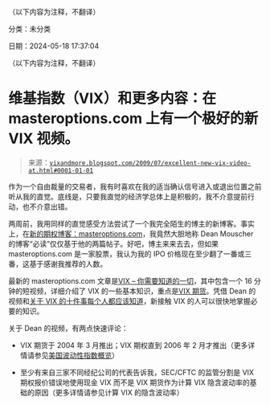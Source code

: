 （以下内容为注释，不翻译）

分类：未分类

日期：2024-05-18 17:37:04

（以下内容为注释，不翻译）

# 维基指数（VIX）和更多内容：在 masteroptions.com 上有一个极好的新 VIX 视频。

> 来源：[`vixandmore.blogspot.com/2009/07/excellent-new-vix-video-at.html#0001-01-01`](http://vixandmore.blogspot.com/2009/07/excellent-new-vix-video-at.html#0001-01-01)

作为一个自由裁量的交易者，我有时喜欢在我的适当确认信号进入或退出位置之前听从我的直觉。底线是，只要我直觉的经济学总体上是积极的，我不介意提前行动，也不介意出错。

两周前，我用同样的直觉感受方法尝试了一个我完全陌生的博主的新博客。事实上，在[新的期权博客：masteroptions.com](http://vixandmore.blogspot.com/2009/07/excellent-new-options-blog.html)，我竟然大胆地称 Dean Mouscher 的博客“必读”仅仅基于他的两篇帖子。好吧，博主来来去去，但如果 masteroptions.com 是一家股票，我认为我的 IPO 价格现在至少翻了一番或三番，这基于感谢我推荐的人数。

最新的 masteroptions.com 文章是[VIX – 你需要知道的一切](http://masteroptions.com/?p=82)，其中包含一个 16 分钟的短视频，详细介绍了 VIX 的一些基本知识，重点是[VIX 期货](http://vixandmore.blogspot.com/search/label/VIX%20futures)。凭借 Dean 的视频和[关于 VIX 的十件事每个人都应该知道](http://vixandmore.blogspot.com/2008/04/ten-things-everyone-should-know-about.html)，新接触 VIX 的人可以很快地掌握必要的知识。

关于 Dean 的视频，有两点快速评论：

+   VIX 期货于 2004 年 3 月推出；VIX 期权直到 2006 年 2 月才推出（更多详情请参见[美国波动性指数概览](http://vixandmore.blogspot.com/2008/08/overview-of-us-volatility-indices.html)）

+   至少有来自三家不同经纪公司的代表告诉我，SEC/CFTC 的监管分割是 VIX 期权报价错误地使用现金 VIX 而不是 VIX 期货作为计算 VIX 隐含波动率的基础的原因（更多详情请参见计算 VIX 的隐含波动率）
